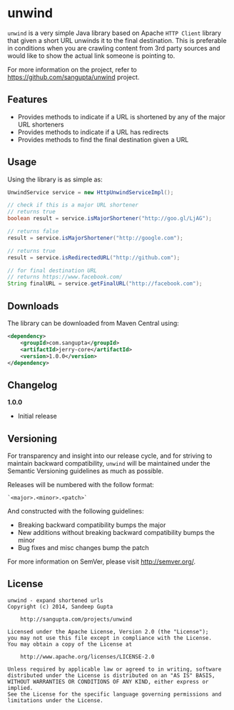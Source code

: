 unwind
======

`unwind` is a very simple Java library based on Apache `HTTP Client` library that given a short URL unwinds it
to the final destination. This is preferable in conditions when you are crawling content from 3rd party sources
and would like to show the actual link someone is pointing to.

For more information on the project, refer to https://github.com/sangupta/unwind project.

Features
--------

* Provides methods to indicate if a URL is shortened by any of the major URL shorteners
* Provides methods to indicate if a URL has redirects
* Provides methods to find the final destination given a URL

Usage
-----

Using the library is as simple as:

```java
UnwindService service = new HttpUnwindServiceImpl();

// check if this is a major URL shortener
// returns true
boolean result = service.isMajorShortener("http://goo.gl/LjAG");

// returns false
result = service.isMajorShortener("http://google.com");

// returns true
result = service.isRedirectedURL("http://github.com");

// for final destination URL
// returns https://www.facebook.com/
String finalURL = service.getFinalURL("http://facebook.com");
```

Downloads
---------

The library can be downloaded from Maven Central using:

```xml
<dependency>
    <groupId>com.sangupta</groupId>
    <artifactId>jerry-core</artifactId>
    <version>1.0.0</version>
</dependency>
```

Changelog
---------

**1.0.0**

* Initial release

Versioning
----------

For transparency and insight into our release cycle, and for striving to maintain backward compatibility, 
`unwind` will be maintained under the Semantic Versioning guidelines as much as possible.

Releases will be numbered with the follow format:

	`<major>.<minor>.<patch>`

And constructed with the following guidelines:

* Breaking backward compatibility bumps the major
* New additions without breaking backward compatibility bumps the minor
* Bug fixes and misc changes bump the patch

For more information on SemVer, please visit http://semver.org/.

License
-------
	
```
unwind - expand shortened urls
Copyright (c) 2014, Sandeep Gupta

	http://sangupta.com/projects/unwind

Licensed under the Apache License, Version 2.0 (the "License");
you may not use this file except in compliance with the License.
You may obtain a copy of the License at

	http://www.apache.org/licenses/LICENSE-2.0

Unless required by applicable law or agreed to in writing, software
distributed under the License is distributed on an "AS IS" BASIS,
WITHOUT WARRANTIES OR CONDITIONS OF ANY KIND, either express or implied.
See the License for the specific language governing permissions and
limitations under the License.
```
